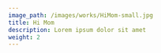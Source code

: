 ```yaml
---
image_path: /images/works/HiMom-small.jpg
title: Hi Mom
description: Lorem ipsum dolor sit amet
weight: 2
---
```

